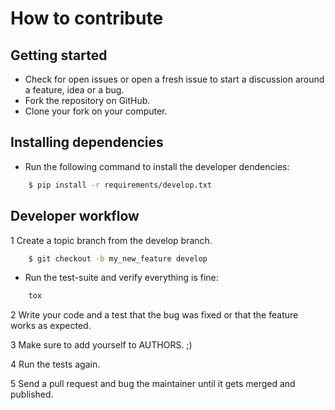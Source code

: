 How to contribute
=================

Getting started
---------------

* Check for open issues or open a fresh issue to start a discussion around a feature, idea or a bug.
* Fork the repository on GitHub.
* Clone your fork on your computer.


Installing dependencies
-----------------------

* Run the following command to install the developer dendencies:
```bash
    $ pip install -r requirements/develop.txt
```

Developer workflow
------------------

1 Create a topic branch from the develop branch.
```bash
    $ git checkout -b my_new_feature develop
```
* Run the test-suite and verify everything is fine:
```bash
    tox
```

2 Write your code and a test that the bug was fixed or that the feature works as expected.

3 Make sure to add yourself to AUTHORS. ;)

4 Run the tests again. 

5 Send a pull request and bug the maintainer until it gets merged and published.

